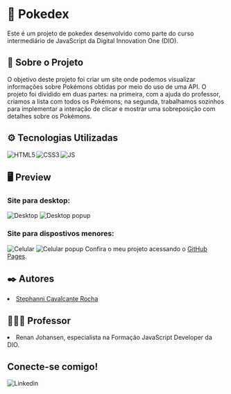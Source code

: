 <h1>🐛 Pokedex</h1>
Este é um projeto de pokedex desenvolvido como parte do curso intermediário de JavaScript da Digital Innovation One (DIO). 

<h2>🔎 Sobre o Projeto</h2>
O objetivo deste projeto foi criar um site onde podemos visualizar informações sobre Pokémons obtidas por meio do uso de uma API. O projeto foi dividido em duas partes: na primeira, com a ajuda do professor, criamos a lista com todos os Pokémons; na segunda, trabalhamos sozinhos para implementar a interação de clicar e mostrar uma sobreposição com detalhes sobre os Pokémons.

<h2>⚙ Tecnologias Utilizadas</h2>
<img align="left" alt="HTML5" src="https://img.shields.io/badge/html5-%23E34F26.svg?style=for-the-badge&logo=html5&logoColor=white"/>
<img align="left" alt="CSS3" src="https://img.shields.io/badge/css3-%231572B6.svg?style=for-the-badge&logo=css3&logoColor=white"/>
<img align="left" alt="JS" src="https://img.shields.io/badge/javascript-%23323330.svg?style=for-the-badge&logo=javascript&logoColor=%23F7DF1E"/>

<br>

<h2>🖥 Preview</h2>
<h3>Site para desktop:</h3>
<img alt="Desktop" src="https://i.imgur.com/J7uWy8z.png"/>
<img alt="Desktop popup" src="https://i.imgur.com/9qxvhfg.png"/>
<h3>Site para dispostivos menores:</h3>
<img alt="Celular" src="https://i.imgur.com/V25wLQx.png"/>
<img alt="Celular popup" src="https://i.imgur.com/sznT0BX.png"/>
Confira o meu projeto acessando o <a href="https://stephannica.github.io/js-developer-pokedex/">GitHub Pages</a>.

<h2>✒️ Autores</h2>
<li><a href="https://github.com/stephannica">Stephanni Cavalcante Rocha</a></li>

<h2>👨🏻‍🏫 Professor</h2> 
<li>Renan Johansen, especialista na Formação JavaScript Developer da DIO.</li>

<h2>Conecte-se comigo!</h2>
<a href="https://www.linkedin.com/in/stephanni/"><img align="left" alt="Linkedin" src="https://img.shields.io/badge/linkedin-%230077B5.svg?style=for-the-badge&logo=linkedin&logoColor=white"/></a>
